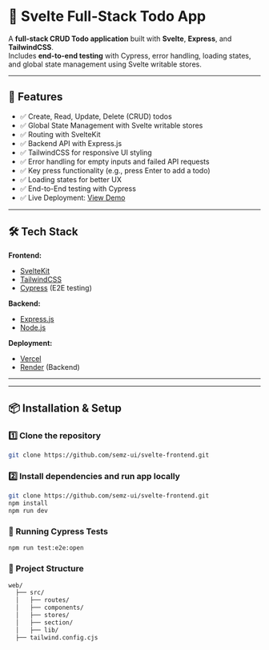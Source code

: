 # 📌 Svelte Full-Stack Todo App

A **full-stack CRUD Todo application** built with **Svelte**, **Express**, and **TailwindCSS**.  
Includes **end-to-end testing** with Cypress, error handling, loading states, and global state management using Svelte writable stores.

---

## 🚀 Features

- ✅ Create, Read, Update, Delete (CRUD) todos
- ✅ Global State Management with Svelte writable stores
- ✅ Routing with SvelteKit
- ✅ Backend API with Express.js
- ✅ TailwindCSS for responsive UI styling
- ✅ Error handling for empty inputs and failed API requests
- ✅ Key press functionality (e.g., press Enter to add a todo)
- ✅ Loading states for better UX
- ✅ End-to-End testing with Cypress
- ✅ Live Deployment: [View Demo](https://svelte-frontend-dusky.vercel.app)

---

## 🛠 Tech Stack

**Frontend:**

- [SvelteKit](https://kit.svelte.dev/)
- [TailwindCSS](https://tailwindcss.com/)
- [Cypress](https://www.cypress.io/) (E2E testing)

**Backend:**

- [Express.js](https://expressjs.com/)
- [Node.js](https://nodejs.org/)

**Deployment:**

- [Vercel](https://vercel.com/)
- [Render](https://render.com/) (Backend)

---

---

## 📦 Installation & Setup

### 1️⃣ Clone the repository

```bash
git clone https://github.com/semz-ui/svelte-frontend.git
```

### 2️⃣ Install dependencies and run app locally

```bash
git clone https://github.com/semz-ui/svelte-frontend.git
npm install
npm run dev
```

### 🧪 Running Cypress Tests

```bash
npm run test:e2e:open
```

### 📂 Project Structure

```bash
web/
  ├── src/
  │   ├── routes/
  │   ├── components/
  │   ├── stores/
  │   ├── section/
  │   ├── lib/
  ├── tailwind.config.cjs
```
